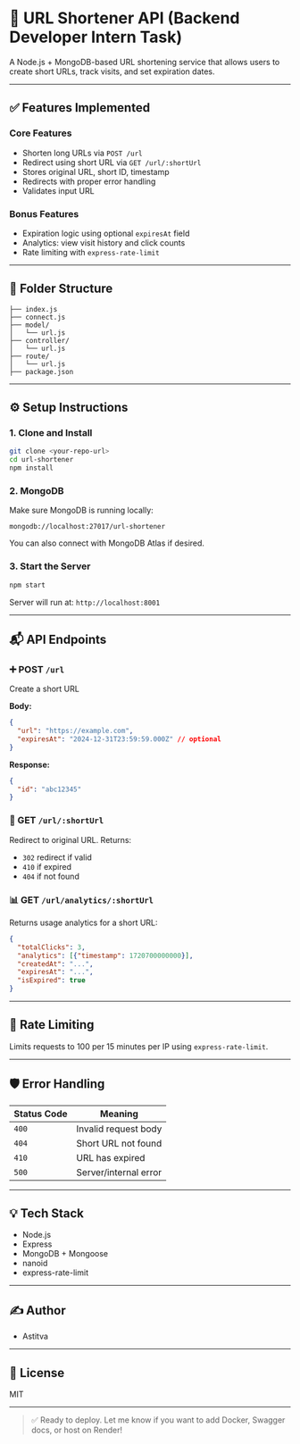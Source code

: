 # 🔗 URL Shortener API (Backend Developer Intern Task)

A Node.js + MongoDB-based URL shortening service that allows users to create short URLs, track visits, and set expiration dates.

---

## ✅ Features Implemented

### Core Features

* Shorten long URLs via `POST /url`
* Redirect using short URL via `GET /url/:shortUrl`
* Stores original URL, short ID, timestamp
* Redirects with proper error handling
* Validates input URL

### Bonus Features

* Expiration logic using optional `expiresAt` field
* Analytics: view visit history and click counts
* Rate limiting with `express-rate-limit`

---

## 📁 Folder Structure

```
├── index.js
├── connect.js
├── model/
│   └── url.js
├── controller/
│   └── url.js
├── route/
│   └── url.js
├── package.json
```

---

## ⚙️ Setup Instructions

### 1. Clone and Install

```bash
git clone <your-repo-url>
cd url-shortener
npm install
```

### 2. MongoDB

Make sure MongoDB is running locally:

```
mongodb://localhost:27017/url-shortener
```

You can also connect with MongoDB Atlas if desired.

### 3. Start the Server

```bash
npm start
```

Server will run at: `http://localhost:8001`

---

## 📬 API Endpoints

### ➕ POST `/url`

Create a short URL

**Body:**

```json
{
  "url": "https://example.com",
  "expiresAt": "2024-12-31T23:59:59.000Z" // optional
}
```

**Response:**

```json
{
  "id": "abc12345"
}
```

### 🔁 GET `/url/:shortUrl`

Redirect to original URL. Returns:

* `302` redirect if valid
* `410` if expired
* `404` if not found

### 📊 GET `/url/analytics/:shortUrl`

Returns usage analytics for a short URL:

```json
{
  "totalClicks": 3,
  "analytics": [{"timestamp": 1720700000000}],
  "createdAt": "...",
  "expiresAt": "...",
  "isExpired": true
}
```

---

## 🔐 Rate Limiting

Limits requests to 100 per 15 minutes per IP using `express-rate-limit`.

---

## 🛡 Error Handling

| Status Code | Meaning               |
| ----------- | --------------------- |
| `400`       | Invalid request body  |
| `404`       | Short URL not found   |
| `410`       | URL has expired       |
| `500`       | Server/internal error |

---

## 💡 Tech Stack

* Node.js
* Express
* MongoDB + Mongoose
* nanoid
* express-rate-limit

---

## ✍️ Author

* Astitva

---

## 📂 License

MIT

---

> ✅ Ready to deploy. Let me know if you want to add Docker, Swagger docs, or host on Render!
